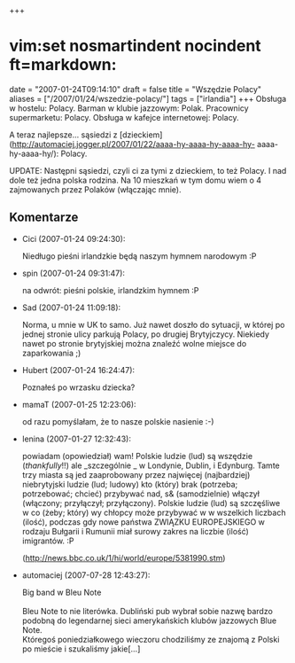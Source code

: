 +++
# vim:set nosmartindent nocindent ft=markdown:
date = "2007-01-24T09:14:10"
draft = false
title = "Wszędzie Polacy"
aliases = ["/2007/01/24/wszedzie-polacy/"]
tags = ["irlandia"]
+++
Obsługa w hostelu: Polacy. Barman w klubie jazzowym: Polak. Pracownicy
supermarketu: Polacy. Obsługa w kafejce internetowej: Polacy.

A teraz najlepsze... sąsiedzi z
[dzieckiem](http://automaciej.jogger.pl/2007/01/22/aaaa-hy-aaaa-hy-aaaa-hy-
aaaa-hy-aaaa-hy/): Polacy.

UPDATE: Następni sąsiedzi, czyli ci za tymi z dzieckiem, to też Polacy. I nad
dole też jedna polska rodzina. Na 10 mieszkań w tym domu wiem o 4 zajmowanych
przez Polaków (włączając mnie).

## Komentarze

* Cici (2007-01-24 09:24:30): <p>Niedługo pieśni irlandzkie będą naszym hymnem
  narodowym :P</p>
* spin (2007-01-24 09:31:47): <p>na odwrót: pieśni polskie, irlandzkim hymnem
  :P</p>
* Sad (2007-01-24 11:09:18): <p>Norma, u mnie w UK to samo. Już nawet doszło do
  sytuacji, w której po jednej stronie ulicy parkują Polacy, po drugiej
  Brytyjczycy. Niekiedy nawet po stronie brytyjskiej można znaleźć wolne miejsce
  do zaparkowania ;)</p>
* Hubert (2007-01-24 16:24:47): <p>Poznałeś po wrzasku dziecka?</p>
* mamaT (2007-01-25 12:23:06): <p>od razu pomyślałam, że to nasze polskie
  nasienie :-)</p>
* lenina (2007-01-27 12:32:43): <p>powiadam (opowiedział) wam! Polskie ludzie
  (lud) są wszędzie (*thankfully*!!) ale _szczególnie _ w Londynie, Dublin, i
  Edynburg. Tamte trzy miasta są jed zaaprobowany przez najwięcej (najbardziej)
  niebrytyjski ludzie (lud; ludowy) kto (który) brak (potrzeba; potrzebować;
  chcieć) przybywać nad, s&amp; (samodzielnie) włączył (włączony; przyłączył;
  przyłączony). Polskie ludzie (lud) są szczęśliwe w co (żeby; który) wy chłopcy
  może przybywać w w wszelkich liczbach (ilość), podczas gdy nowe państwa
  ZWIĄ<span class="caps">ZKU</span> <span class="caps">EUROPEJSKIEGO</span> w
  rodzaju Bułgarii i Rumunii miał surowy zakres na liczbie (ilość) imigrantów.
  :P</p>  <p>(http://news.bbc.co.uk/1/hi/world/europe/5381990.stm)</p>
* automaciej (2007-07-28 12:43:27): <p>Big band w Bleu Note<br /><br />Bleu Note
  to nie literówka. Dubliński pub wybrał sobie nazwę bardzo podobną do
  legendarnej sieci amerykańskich klubów jazzowych Blue Note.<br />Któregoś
  poniedziałkowego wieczoru chodziliśmy ze znajomą z Polski po mieście i
  szukaliśmy jakie[...]</p>
